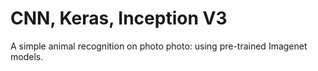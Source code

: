 # CNN, Keras, Inception V3 
A simple animal recognition on photo photo: using pre-trained Imagenet models. 
